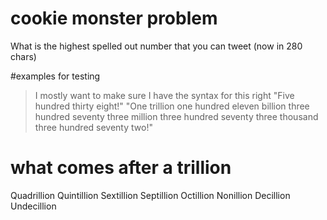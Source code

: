 # cookie monster problem
What is the highest spelled out number that you can tweet (now in 280 chars)

#examples for testing
> I mostly want to make sure I have the syntax for this right
"Five hundred thirty eight!"
"One trillion one hundred eleven billion three hundred seventy three million three hundred seventy three thousand three hundred seventy two!"

# what comes after a trillion
Quadrillion
Quintillion
Sextillion
Septillion
Octillion
Nonillion
Decillion
Undecillion
